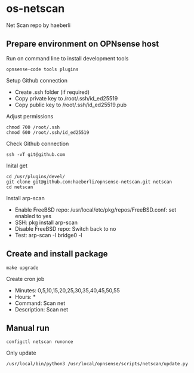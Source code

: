 # os-netscan
Net Scan repo by haeberli

## Prepare environment on OPNsense host
Run on command line to install development tools
```
opnsense-code tools plugins
```
Setup Github connection
* Create .ssh folder (if required)
* Copy private key to /root/.ssh/id_ed25519
* Copy public key to /root/.ssh/id_ed25519.pub

Adjust permissions
```
chmod 700 /root/.ssh
chmod 600 /root/.ssh/id_ed25519
```
Check Github connection
```
ssh -vT git@github.com
```
Inital get
```
cd /usr/plugins/devel/
git clone git@github.com:haeberli/opnsense-netscan.git netscan
cd netscan
```
Install arp-scan
* Enable FreeBSD repo: /usr/local/etc/pkg/repos/FreeBSD.conf: set enabled to yes
* SSH: pkg install arp-scan
* Disable FreeBSD repo: Switch back to no
* Test: arp-scan -I bridge0 -l

## Create and install package
```
make upgrade
```
Create cron job
* Minutes: 0,5,10,15,20,25,30,35,40,45,50,55
* Hours: *
* Command: Scan net
* Description: Scan net

## Manual run
```
configctl netscan runonce
```
Only update
```
/usr/local/bin/python3 /usr/local/opnsense/scripts/netscan/update.py
```
